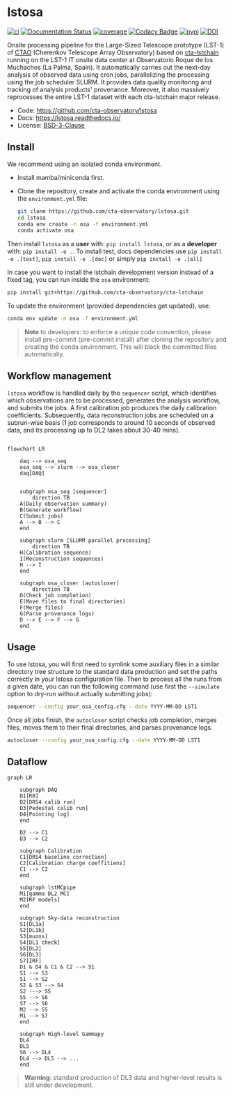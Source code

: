 # lstosa

  [![ci](https://github.com/cta-observatory/lstosa/actions/workflows/ci.yml/badge.svg?branch=main)](https://github.com/cta-observatory/lstosa/actions/workflows/ci.yml)
  [![Documentation Status](https://readthedocs.org/projects/lstosa/badge/?version=latest)](https://lstosa.readthedocs.io/en/latest/?badge=latest)
  [![coverage](https://codecov.io/gh/cta-observatory/lstosa/branch/main/graph/badge.svg?token=Zjk1U1ytaG)](https://codecov.io/gh/cta-observatory/lstosa)
  [![Codacy Badge](https://app.codacy.com/project/badge/Grade/a8743a706e7c45fc989d5ebc4d61d54f)](https://app.codacy.com/gh/cta-observatory/lstosa/dashboard?utm_source=gh&utm_medium=referral&utm_content=&utm_campaign=Badge_grade)
  [![pypi](https://img.shields.io/pypi/v/lstosa)](https://pypi.org/project/lstosa/)
  [![DOI](https://zenodo.org/badge/DOI/10.5281/zenodo.6567234.svg)](https://doi.org/10.5281/zenodo.6567234)


Onsite processing pipeline for the Large-Sized Telescope prototype (LST-1) of [CTAO](https://www.cta-observatory.org/) (Cherenkov Telescope Array Observatory) based on [cta-lstchain](https://github.com/cta-observatory/cta-lstchain) running on the LST-1 IT onsite data center at Observatorio Roque de los Muchachos (La Palma, Spain). It automatically carries out the next-day analysis of observed data using cron jobs, parallelizing the processing using the job scheduler SLURM. It provides data quality monitoring and tracking of analysis products' provenance. Moreover, it also massively reprocesses the entire LST-1 dataset with each cta-lstchain major release.

 - Code: <https://github.com/cta-observatory/lstosa>
 - Docs: <https://lstosa.readthedocs.io/>
 - License: [BSD-3-Clause](https://github.com/cta-observatory/lstosa/blob/main/LICENSE)

## Install
We recommend using an isolated conda environment.
 - Install mamba/miniconda first.
 - Clone the repository, create and activate the conda environment using the `environment.yml` file:

    ```bash
    git clone https://github.com/cta-observatory/lstosa.git
    cd lstosa
    conda env create -n osa -f environment.yml
    conda activate osa
    ```

Then install `lstosa` as a **user** with: `pip install lstosa`, or as a **developer** with: `pip install -e .`. To install test, docs dependencies use `pip install -e .[test]`, `pip install -e .[doc]` or simply `pip install -e .[all]`

In case you want to install the lstchain development version instead of a fixed tag, you can run inside the `osa` environment:

```bash
pip install git+https://github.com/cta-observatory/cta-lstchain
```

To update the environment (provided dependencies get updated), use:

```bash
conda env update -n osa -f environment.yml
```

> **Note** to developers: to enforce a unique code convention, please install pre-commit (pre-commit install) after cloning the repository and creating the conda environment. This will black the committed files automatically.

## Workflow management
`lstosa` workflow is handled daily by the `sequencer` script, which identifies which observations are to be processed, generates the analysis workflow, and submits the jobs. A first calibration job produces the daily calibration coefficients. Subsequently, data reconstruction jobs are scheduled on a subrun-wise basis (1 job corresponds to around 10 seconds of observed data, and its processing up to DL2 takes about 30-40 mins).

```mermaid

flowchart LR

    daq --> osa_seq
    osa_seq --> slurm --> osa_closer
    daq[DAQ]


    subgraph osa_seq [sequencer]
        direction TB
    A(Daily observation summary)
    B(Generate workflow)
    C(Submit jobs)
    A --> B --> C
    end

    subgraph slurm [SLURM parallel processing]
        direction TB
    H(Calibration sequence)
    I(Reconstruction sequences)
    H --> I
    end

    subgraph osa_closer [autocloser]
        direction TB
    D(Check job completion)
    E(Move files to final directories)
    F(Merge files)
    G(Parse provenance logs)
    D --> E --> F --> G
    end
```

## Usage
To use lstosa, you will first need to symlink some auxiliary files in a similar directory tree structure to the standard data production and set the paths correctly in your lstosa configuration file. Then to process all the runs from a given date, you can run the following command (use first the `--simulate` option to dry-run without actually submitting jobs):

```bash
sequencer --config your_osa_config.cfg --date YYYY-MM-DD LST1
```

Once all jobs finish, the `autocloser` script checks job completion, merges files, moves them to their final directories, and parses provenance logs.

```bash
autocloser --config your_osa_config.cfg --date YYYY-MM-DD LST1
```

## Dataflow

```mermaid
graph LR

    subgraph DAQ
    D1[R0]
    D2[DRS4 calib run]
    D3[Pedestal calib run]
    D4[Pointing log]
    end

    D2 --> C1
    D3 --> C2

    subgraph Calibration
    C1[DRS4 baseline correction]
    C2[Calibration charge coeffitiens]
    C1 --> C2
    end

    subgraph lstMCpipe
    M1[gamma DL2 MC]
    M2[RF models]
    end

    subgraph Sky-data reconstruction
    S1[DL1a]
    S2[DL1b]
    S3[muons]
    S4[DL1 check]
    S5[DL2]
    S6[DL3]
    S7[IRF]
    D1 & D4 & C1 & C2 --> S1
    S1 --> S3
    S1 --> S2
    S2 & S3 --> S4
    S2 ---> S5
    S5 --> S6
    S7 --> S6
    M2 --> S5
    M1 --> S7
    end

    subgraph High-level Gammapy
    DL4
    DL5
    S6 --> DL4
    DL4 --> DL5 --> ...
    end
```

> **Warning**: standard production of DL3 data and higher-level results is still under development.
